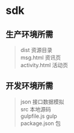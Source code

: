 # sdk
## 生产环境所需
> dist          资源目录  
> msg.html      资讯页  
> activity.html 活动页  

## 开发环境所需
> json 接口数据模拟  
> src 本地源码  
> gulpfile.js gulp  
> package.json 包  